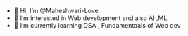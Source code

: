 - 👋 Hi, I’m @Maheshwari-Love
- 👀 I’m interested in Web development and also AI ,ML 
- 🌱 I’m currently learning DSA , Fundamentaals of Web dev 

<!---
Maheshwari-Love/Maheshwari-Love is a ✨ special ✨ repository because its `README.md` (this file) appears on your GitHub profile.
You can click the Preview link to take a look at your changes.
--->
